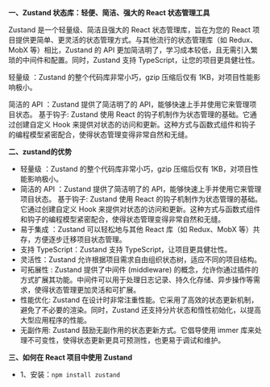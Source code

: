 **一、Zustand 状态库：轻便、简洁、强大的 React 状态管理工具**

Zustand 是一个轻量级、简洁且强大的 React 状态管理库，旨在为您的 React 项目提供更简单、更灵活的状态管理方式。与其他流行的状态管理库（如 Redux、MobX 等）相比，Zustand 的 API 更加简洁明了，学习成本较低，且无需引入繁琐的中间件和配置。同时，Zustand 支持 TypeScript，让您的项目更具健壮性。

轻量级 ：Zustand 的整个代码库非常小巧，gzip 压缩后仅有 1KB，对项目性能影响极小。

简洁的 API ：Zustand 提供了简洁明了的 API，能够快速上手并使用它来管理项目状态。   基于钩子: Zustand 使用 React 的钩子机制作为状态管理的基础。它通过创建自定义 Hook 来提供对状态的访问和更新。这种方式与函数式组件和钩子的编程模型紧密配合，使得状态管理变得非常自然和无缝。

**二、zustand的优势**
- 轻量级 ：Zustand 的整个代码库非常小巧，gzip 压缩后仅有 1KB，对项目性能影响极小。
- 简洁的 API ：Zustand 提供了简洁明了的 API，能够快速上手并使用它来管理项目状态。   基于钩子: Zustand 使用 React 的钩子机制作为状态管理的基础。它通过创建自定义 Hook 来提供对状态的访问和更新。这种方式与函数式组件和钩子的编程模型紧密配合，使得状态管理变得非常自然和无缝。
- 易于集成 ：Zustand 可以轻松地与其他 React 库（如 Redux、MobX 等）共存，方便逐步迁移项目状态管理。
- 支持 TypeScript：Zustand 支持 TypeScript，让项目更具健壮性。
- 灵活性：Zustand 允许根据项目需求自由组织状态树，适应不同的项目结构。
- 可拓展性 : Zustand 提供了中间件 (middleware) 的概念，允许你通过插件的方式扩展其功能。中间件可以用于处理日志记录、持久化存储、异步操作等需求，使得状态管理更加灵活和可扩展。
- 性能优化: Zustand 在设计时非常注重性能。它采用了高效的状态更新机制，避免了不必要的渲染。同时，Zustand 还支持分片状态和惰性初始化，以提高大型应用程序的性能。
- 无副作用: Zustand 鼓励无副作用的状态更新方式。它倡导使用 immer 库来处理不可变性，使得状态更新更具可预测性，也更易于调试和维护。

**三、如何在 React 项目中使用 Zustand**
- 1、安装：`npm install zustand`
